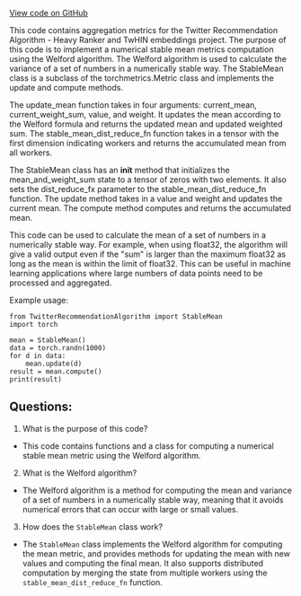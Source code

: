 [View code on GitHub](https://github.com/twitter/the-algorithm-ml/metrics/aggregation.py)

This code contains aggregation metrics for the Twitter Recommendation Algorithm - Heavy Ranker and TwHIN embeddings project. The purpose of this code is to implement a numerical stable mean metrics computation using the Welford algorithm. The Welford algorithm is used to calculate the variance of a set of numbers in a numerically stable way. The StableMean class is a subclass of the torchmetrics.Metric class and implements the update and compute methods. 

The update_mean function takes in four arguments: current_mean, current_weight_sum, value, and weight. It updates the mean according to the Welford formula and returns the updated mean and updated weighted sum. The stable_mean_dist_reduce_fn function takes in a tensor with the first dimension indicating workers and returns the accumulated mean from all workers. 

The StableMean class has an __init__ method that initializes the mean_and_weight_sum state to a tensor of zeros with two elements. It also sets the dist_reduce_fx parameter to the stable_mean_dist_reduce_fn function. The update method takes in a value and weight and updates the current mean. The compute method computes and returns the accumulated mean. 

This code can be used to calculate the mean of a set of numbers in a numerically stable way. For example, when using float32, the algorithm will give a valid output even if the "sum" is larger than the maximum float32 as long as the mean is within the limit of float32. This can be useful in machine learning applications where large numbers of data points need to be processed and aggregated. 

Example usage:

```
from TwitterRecommendationAlgorithm import StableMean
import torch

mean = StableMean()
data = torch.randn(1000)
for d in data:
    mean.update(d)
result = mean.compute()
print(result)
```
## Questions: 
 1. What is the purpose of this code?
- This code contains functions and a class for computing a numerical stable mean metric using the Welford algorithm.

2. What is the Welford algorithm?
- The Welford algorithm is a method for computing the mean and variance of a set of numbers in a numerically stable way, meaning that it avoids numerical errors that can occur with large or small values.

3. How does the `StableMean` class work?
- The `StableMean` class implements the Welford algorithm for computing the mean metric, and provides methods for updating the mean with new values and computing the final mean. It also supports distributed computation by merging the state from multiple workers using the `stable_mean_dist_reduce_fn` function.